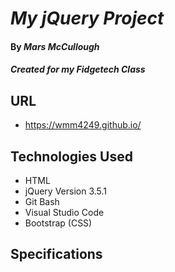# _My jQuery Project_

#### By _**Mars McCullough**_

#### _Created for my Fidgetech Class_

## URL

* https://wmm4249.github.io/

## Technologies Used

* HTML
* jQuery Version 3.5.1
* Git Bash
* Visual Studio Code
* Bootstrap (CSS)

## Specifications

